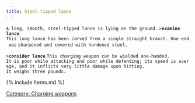 ```yaml
---
title: Steel-tipped lance
---
```


`A long, smooth, steel-tipped lance is lying on the ground.`
`>`**`examine lance`**
`This long lance has been carved from a single straight branch. One end was`
`sharpened and covered with hardened steel. `

`>`**`consider lance`**
`This charging weapon can be wielded one-handed.`
`It is poor while attacking and poor while defending; its speed is average, and it inflicts very little damage upon hitting.`
`It weighs three pounds.`

{% include Items.md %}

[Category: Charging weapons](Category:_Charging_weapons "wikilink")